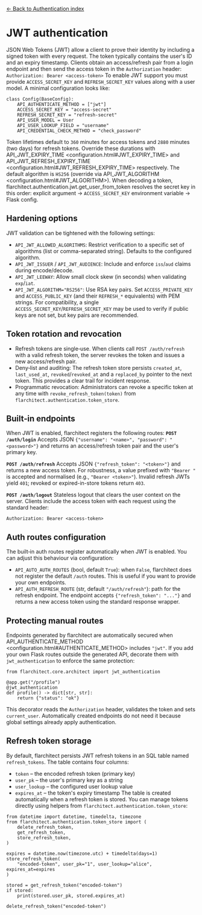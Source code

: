 [← Back to Authentication index](index.md)

# JWT authentication
JSON Web Tokens (JWT) allow a client to prove their identity by including a
signed token with every request. The token typically contains the user's ID and
an expiry timestamp. Clients obtain an access/refresh pair from a login endpoint
and then send the access token in the `Authorization` header:
`Authorization: Bearer <access-token>`
To enable JWT support you must provide `ACCESS_SECRET_KEY` and
`REFRESH_SECRET_KEY` values along with a user model. A minimal configuration
looks like:
```
class Config(BaseConfig):
    API_AUTHENTICATE_METHOD = ["jwt"]
    ACCESS_SECRET_KEY = "access-secret"
    REFRESH_SECRET_KEY = "refresh-secret"
    API_USER_MODEL = User
    API_USER_LOOKUP_FIELD = "username"
    API_CREDENTIAL_CHECK_METHOD = "check_password"
```
Token lifetimes default to `360` minutes for access tokens and `2880`
minutes (two days) for refresh tokens. Override these durations with
API_JWT_EXPIRY_TIME <configuration.html#JWT_EXPIRY_TIME> and API_JWT_REFRESH_EXPIRY_TIME <configuration.html#JWT_REFRESH_EXPIRY_TIME> respectively. The
default algorithm is `HS256` (override via
API_JWT_ALGORITHM <configuration.html#JWT_ALGORITHM>). When decoding a
token, flarchitect.authentication.jwt.get_user_from_token resolves the
secret key in this order: explicit argument → `ACCESS_SECRET_KEY` environment
variable → Flask config.

## Hardening options
JWT validation can be tightened with the following settings:
- `API_JWT_ALLOWED_ALGORITHMS`: Restrict verification to a specific set of algorithms (list or comma-separated string). Defaults to the configured algorithm.
- `API_JWT_ISSUER` / `API_JWT_AUDIENCE`: Include and enforce `iss`/`aud` claims during encode/decode.
- `API_JWT_LEEWAY`: Allow small clock skew (in seconds) when validating `exp`/`iat`.
- `API_JWT_ALGORITHM="RS256"`: Use RSA key pairs. Set `ACCESS_PRIVATE_KEY` and `ACCESS_PUBLIC_KEY` (and their `REFRESH_*` equivalents) with PEM strings. For compatibility, a single `ACCESS_SECRET_KEY`/`REFRESH_SECRET_KEY` may be used to verify if public keys are not set, but key pairs are recommended.

## Token rotation and revocation
- Refresh tokens are single‑use. When clients call `POST /auth/refresh` with a valid refresh token, the server revokes the token and issues a new access/refresh pair.
- Deny‑list and auditing: The refresh token store persists `created_at`, `last_used_at`, `revoked`/`revoked_at` and a `replaced_by` pointer to the next token. This provides a clear trail for incident response.
- Programmatic revocation: Administrators can revoke a specific token at any time with `revoke_refresh_token(token)` from `flarchitect.authentication.token_store`.

## Built‑in endpoints
When JWT is enabled, flarchitect registers the following routes:
**`POST /auth/login`**
Accepts JSON `{"username": "<name>", "password": "<password>"}` and
returns an access/refresh token pair and the user's primary key.

**`POST /auth/refresh`**
Accepts JSON `{"refresh_token": "<token>"}` and returns a new access
token. For robustness, a value prefixed with `"Bearer "` is accepted and
normalised (e.g., `"Bearer <token>"`). Invalid refresh JWTs yield `401`;
revoked or expired-in-store tokens return `403`.

**`POST /auth/logout`**
Stateless logout that clears the user context on the server.
Clients include the access token with each request using the standard header:
```
Authorization: Bearer <access-token>
```

## Auth routes configuration
The built‑in auth routes register automatically when JWT is enabled. You can
adjust this behaviour via configuration:
- `API_AUTO_AUTH_ROUTES` (bool, default `True`): when `False`, flarchitect
    does not register the default `/auth` routes. This is useful if you want to
    provide your own endpoints.
- `API_AUTH_REFRESH_ROUTE` (str, default `"/auth/refresh"`): path for the
    refresh endpoint. The endpoint accepts `{"refresh_token": "..."}` and returns
    a new access token using the standard response wrapper.

## Protecting manual routes
Endpoints generated by flarchitect are automatically secured when
API_AUTHENTICATE_METHOD <configuration.html#AUTHENTICATE_METHOD> includes `"jwt"`. If you add your own Flask routes
outside the generated API, decorate them with `jwt_authentication` to enforce
the same protection:
```
from flarchitect.core.architect import jwt_authentication

@app.get("/profile")
@jwt_authentication
def profile() -> dict[str, str]:
    return {"status": "ok"}
```
This decorator reads the `Authorization` header, validates the token and sets
`current_user`. Automatically created endpoints do not need it because global
settings already apply authentication.

## Refresh token storage
By default, flarchitect persists JWT refresh tokens in an SQL table named
`refresh_tokens`. The table contains four columns:
- `token` – the encoded refresh token (primary key)
- `user_pk` – the user's primary key as a string
- `user_lookup` – the configured user lookup value
- `expires_at` – the token's expiry timestamp
The table is created automatically when a refresh token is stored. You can
manage tokens directly using helpers from
`flarchitect.authentication.token_store`:
```
from datetime import datetime, timedelta, timezone
from flarchitect.authentication.token_store import (
    delete_refresh_token,
    get_refresh_token,
    store_refresh_token,
)

expires = datetime.now(timezone.utc) + timedelta(days=1)
store_refresh_token(
    "encoded-token", user_pk="1", user_lookup="alice", expires_at=expires
)

stored = get_refresh_token("encoded-token")
if stored:
    print(stored.user_pk, stored.expires_at)

delete_refresh_token("encoded-token")
```

